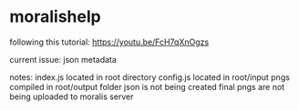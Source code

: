 # moralishelp
following this tutorial: https://youtu.be/FcH7qXnOgzs

current issue: json metadata

notes: index.js located in root directory
       config.js located in root/input
       pngs compiled in root/output folder
       json is not being created
       final pngs are not being uploaded to moralis server
